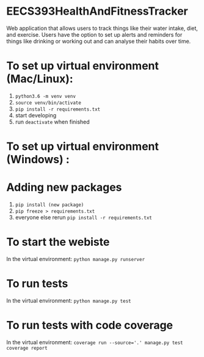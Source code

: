 # EECS393HealthAndFitnessTracker

Web application that allows users to track things like their water intake, diet, and exercise.
Users have the option to set up alerts and reminders for things like drinking or working out and can analyse their habits over time.

# To set up virtual environment (Mac/Linux):
1. `python3.6 -m venv venv`
2.  `source venv/bin/activate`
3.  `pip install -r requirements.txt`
4. start developing
5. run `deactivate` when finished

# To set up virtual environment (Windows) :

# Adding new packages
1. `pip install (new package)`
2. `pip freeze > requirements.txt`
3.  everyone else rerun `pip install -r requirements.txt`

# To start the webiste
In the virtual environment: `python manage.py runserver`

# To run tests
In the virtual environment: `python manage.py test`

# To run tests with code coverage
In the virtual environment: `coverage run --source='.' manage.py test`
                            `coverage report`

